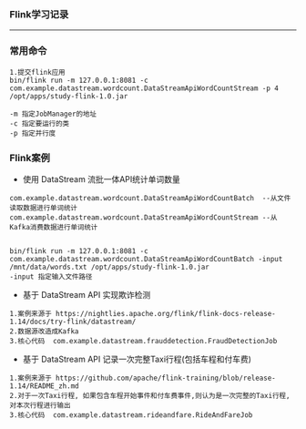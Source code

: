 ### Flink学习记录
***
### 常用命令
```shell script
1.提交flink应用
bin/flink run -m 127.0.0.1:8081 -c com.example.datastream.wordcount.DataStreamApiWordCountStream -p 4 /opt/apps/study-flink-1.0.jar

-m 指定JobManager的地址
-c 指定要运行的类
-p 指定并行度

```

### Flink案例

* 使用 DataStream 流批一体API统计单词数量
```shell script
com.example.datastream.wordcount.DataStreamApiWordCountBatch  --从文件读取数据进行单词统计
com.example.datastream.wordcount.DataStreamApiWordCountStream --从Kafka消费数据进行单词统计


bin/flink run -m 127.0.0.1:8081 -c com.example.datastream.wordcount.DataStreamApiWordCountBatch -input /mnt/data/words.txt /opt/apps/study-flink-1.0.jar
-input 指定输入文件路径

```


* 基于 DataStream API 实现欺诈检测
```shell script
1.案例来源于 https://nightlies.apache.org/flink/flink-docs-release-1.14/docs/try-flink/datastream/
2.数据源改造成Kafka
3.核心代码  com.example.datastream.frauddetection.FraudDetectionJob
```

* 基于 DataStream API 记录一次完整Taxi行程(包括车程和付车费)
```shell script
1.案例来源于 https://github.com/apache/flink-training/blob/release-1.14/README_zh.md
2.对于一次Taxi行程, 如果包含车程开始事件和付车费事件,则认为是一次完整的Taxi行程, 对本次行程进行输出
3.核心代码  com.example.datastream.rideandfare.RideAndFareJob
```